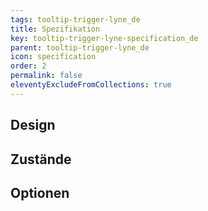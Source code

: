 ```yaml
---
tags: tooltip-trigger-lyne_de
title: Spezifikation
key: tooltip-trigger-lyne-specification_de
parent: tooltip-trigger-lyne_de
icon: specification
order: 2
permalink: false
eleventyExcludeFromCollections: true
---
```


## Design 

## Zustände

## Optionen


